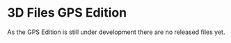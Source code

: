 # 3D Files GPS Edition

As the GPS Edition is still under development there are no released files yet.
